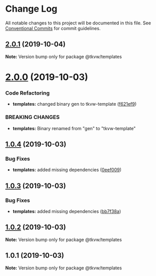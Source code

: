 # Change Log

All notable changes to this project will be documented in this file.
See [Conventional Commits](https://conventionalcommits.org) for commit guidelines.

## [2.0.1](https://github.com/tkvw/templates/compare/v2.0.0...v2.0.1) (2019-10-04)

**Note:** Version bump only for package @tkvw/templates





# [2.0.0](https://github.com/tkvw/templates/compare/v1.0.4...v2.0.0) (2019-10-03)


### Code Refactoring

* **templates:** changed binary gen to tkvw-template ([f621ef9](https://github.com/tkvw/templates/commit/f621ef9))


### BREAKING CHANGES

* **templates:** Binary renamed from "gen" to "tkvw-template"





## [1.0.4](https://github.com/tkvw/templates/compare/v1.0.3...v1.0.4) (2019-10-03)


### Bug Fixes

* **templates:** added missing dependencies ([0eef009](https://github.com/tkvw/templates/commit/0eef009))





## [1.0.3](https://github.com/tkvw/templates/compare/v1.0.2...v1.0.3) (2019-10-03)


### Bug Fixes

* **templates:** added missing dependencies ([bb7f38a](https://github.com/tkvw/templates/commit/bb7f38a))





## [1.0.2](https://github.com/tkvw/templates/compare/v1.0.1...v1.0.2) (2019-10-03)

**Note:** Version bump only for package @tkvw/templates





## 1.0.1 (2019-10-03)

**Note:** Version bump only for package @tkvw/templates
